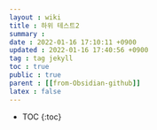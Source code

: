 ```yaml
---
layout : wiki
title : 하위 테스트2
summary :
date : 2022-01-16 17:10:11 +0900
updated : 2022-01-16 17:40:56 +0900
tag : tag jekyll
toc : true
public : true
parent : [[from-Obsidian-github]]
latex : false
---
```


* TOC
{:toc}

